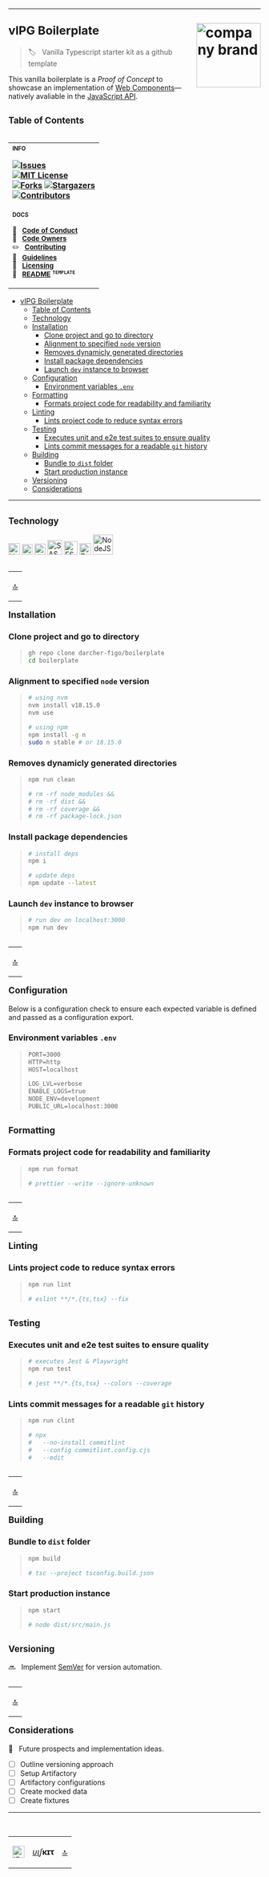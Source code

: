 # <hr /> <sup>vIPG Boilerplate</sup> [<img align="right" alt="company brand" src="./img/logo.lg.svg" width="128">][ipg-url]

<a name="top"></a>

> :label: &nbsp; Vanilla Typescript starter kit as a github template

This vanilla boilerplate is a <i>Proof of Concept</i> to showcase an implementation of [Web Components][web-components-url]&mdash;natively avaliable in the [JavaScript API][js-api-url].

## <sup>Table of Contents</sup>

<table align="right"><tr><th align="left"><sup><sub>INFO</sub></sup>

[![Issues][issues-shield]][issues-url]<br />
[![MIT License][license-shield]][license-url]<br />
[![Forks][forks-shield]][forks-url]
[![Stargazers][stars-shield]][stars-url]<br />
[![Contributors][contributors-shield]][contributors-url]</th></tr>
<tr><td><sup><sub><b>DOCS</b></sub></sup>

<sup>:scroll: &nbsp; [<b>Code of Conduct</b>](./docs/CODE_OF_CONDUCT.md) &nbsp; &nbsp;</sup><br />
<sup>:closed_lock_with_key: &nbsp; [<b>Code Owners</b>](./docs/CODEOWNER.md)</sup><br />
<sup>:pencil2: &nbsp; [<b>Contributing</b>](./docs/CONTRIBUTING.md)</sup><br />
<sup>:children_crossing: &nbsp; [<b>Guidelines</b>](./docs/README.md)</sup><br />
<sup>:ticket: &nbsp; [<b>Licensing</b>](./LICENSE.md)</sup><br />
<sup>:triangular_ruler: &nbsp; [<b>README</b>](./docs/README.sample.md) <sup><b>`TEMPLATE`</b></sup></sup></td></tr>
</table>

- [ vIPG Boilerplate ](#-vipg-boilerplate-)
  - [Table of Contents](#table-of-contents)
  - [Technology](#technology)
  - [Installation](#installation)
    - [Clone project and go to directory](#clone-project-and-go-to-directory)
    - [Alignment to specified `node` version](#alignment-to-specified-node-version)
    - [Removes dynamicly generated directories](#removes-dynamicly-generated-directories)
    - [Install package dependencies](#install-package-dependencies)
    - [Launch `dev` instance to browser](#launch-dev-instance-to-browser)
  - [Configuration](#configuration)
    - [Environment variables `.env`](#environment-variables-env)
  - [Formatting](#formatting)
    - [Formats project code for readability and familiarity](#formats-project-code-for-readability-and-familiarity)
  - [Linting](#linting)
    - [Lints project code to reduce syntax errors](#lints-project-code-to-reduce-syntax-errors)
  - [Testing](#testing)
    - [Executes unit and e2e test suites to ensure quality](#executes-unit-and-e2e-test-suites-to-ensure-quality)
    - [Lints commit messages for a readable `git` history](#lints-commit-messages-for-a-readable-git-history)
  - [Building](#building)
    - [Bundle to `dist` folder](#bundle-to-dist-folder)
    - [Start production instance](#start-production-instance)
  - [Versioning](#versioning)
  - [Considerations](#considerations)

---

## <sub>Technology</sub>

<img alt="HTML5" src="https://upload.wikimedia.org/wikipedia/commons/thumb/3/38/HTML5_Badge.svg/640px-HTML5_Badge.svg.png" width="23"/><!--
--> <img alt="Jest" src="https://cdn.auth0.com/blog/testing-react-with-jest/logo.png" width="21.5" /><!--
--> <img alt="Github" src="https://upload.wikimedia.org/wikipedia/commons/thumb/3/3f/Git_icon.svg/640px-Git_icon.svg.png" width="22" /><!--
--> <img alt="SASS" src="https://upload.wikimedia.org/wikipedia/commons/thumb/9/96/Sass_Logo_Color.svg/640px-Sass_Logo_Color.svg.png" width="29" /><!--
--> <img alt="ESLint" src="https://upload.wikimedia.org/wikipedia/commons/thumb/e/e3/ESLint_logo.svg/640px-ESLint_logo.svg.png" width="27" /><!--
--> <img alt="Typescript" src="https://upload.wikimedia.org/wikipedia/commons/thumb/4/4c/Typescript_logo_2020.svg/640px-Typescript_logo_2020.svg.png" width="23" /><!--
--> <img alt="NodeJS" src="https://upload.wikimedia.org/wikipedia/commons/thumb/d/d9/Node.js_logo.svg/640px-Node.js_logo.svg.png" width="40" >

<table align="right"><tr><td>

<a href="#top" title="Return to top">:top:</a></td></tr></table>

## <sub>Installation</sub>

### Clone project and go to directory

> ```sh
> gh repo clone darcher-figo/boilerplate
> cd boilerplate
> ```

### Alignment to specified `node` version

> ```sh
> # using nvm
> nvm install v18.15.0
> nvm use
>
> # using npm
> npm install -g n
> sudo n stable # or 18.15.0
> ```

### Removes dynamicly generated directories

> ```sh
> npm run clean
>
> # rm -rf node_modules &&
> # rm -rf dist &&
> # rm -rf coverage &&
> # rm -rf package-lock.json
> ```

### Install package dependencies

> ```sh
> # install deps
> npm i
>
> # update deps
> npm update --latest
> ```

### Launch `dev` instance to browser

> ```sh
> # run dev on localhost:3000
> npm run dev
> ```

<table align="right"><tr><td>

<a href="#top" title="Return to top">:top:</a></td></tr></table>

## <sub>Configuration</sub>

Below is a configuration check to ensure each expected variable is defined and passed as a configuration export.

### Environment variables `.env`

> ```txt
> PORT=3000
> HTTP=http
> HOST=localhost
>
> LOG_LVL=verbose
> ENABLE_LOGS=true
> NODE_ENV=development
> PUBLIC_URL=localhost:3000
> ```

## <sub>Formatting</sub>

### Formats project code for readability and familiarity

> ```sh
> npm run format
>
> # prettier --write --ignore-unknown
> ```

<table align="right"><tr><td>

<a href="#top" title="Return to top">:top:</a></td></tr></table>

## <sub>Linting</sub>

### Lints project code to reduce syntax errors

> ```sh
> npm run lint
>
> # eslint **/*.{ts,tsx} --fix
> ```

## <sup>Testing</sup>

### Executes unit and e2e test suites to ensure quality

> ```sh
> # executes Jest & Playwright
> npm run test
>
> # jest **/*.{ts,tsx} --colors --coverage
> ```

### Lints commit messages for a readable `git` history

> ```sh
> npm run clint
>
> # npx
> #   --no-install commitlint
> #   --config commitlint.config.cjs
> #   --edit
> ```

<table align="right"><tr><td>

<a href="#top" title="Return to top">:top:</a></td></tr></table>

## <sup>Building</sup>

### Bundle to `dist` folder

> ```sh
> npm build
>
> # tsc --project tsconfig.build.json
> ```

### Start production instance

> ```sh
> npm start
>
> # node dist/src/main.js
> ```

## <sup>Versioning</sup>

:soon: &nbsp; Implement [SemVer][sem-ver-url] for version automation.

<table align="right"><tr><td>

<a href="#top" title="Return to top">:top:</a></td></tr></table>

## <sup>Considerations</sup>
:pushpin: &nbsp; Future prospects and implementation ideas.
- [ ] Outline versioning approach
- [ ] Setup Artifactory
- [ ] Artifactory configurations
- [ ] Create mocked data
- [ ] Create fixtures

---

<br />
<table align="center"><tr><td>

<img alt="IPG" src="./img/logo.svg" width="24" valign="text-top" /></td><td>
<i><u>υι</u>∫</i><b>κɪτ</b></td><td>
<a href="#top" title="Return to top">:top:</a></td></tr></table>

<!-- <td><i><u>υι</u>∫</i><b>κɪτ</b></td> -->
<!--td><b>ʷʬ</b>⥂·★.⥄<b>τ&#866;s⨯</b></td-->

[js-api-url]: https://developer.mozilla.org/en-US/docs/Web/JavaScript
[web-components-url]: https://developer.mozilla.org/en-US/docs/Web/API/Web_components
[ipg-url]: https://www.independencepetgroup.com/
[unlicense-url]: ./LICENSE.md
[sem-ver-url]: http://semver.org/
[contributors-shield]: https://img.shields.io/github/contributors/darcher-figo/boilerplate.svg
[contributors-url]: https://github.com/darcher-figo/boilerplate/graphs/contributors
[forks-shield]: https://img.shields.io/github/forks/darcher-figo/boilerplate.svg
[forks-url]: https://github.com/darcher-figo/boilerplate/network/members
[stars-shield]: https://img.shields.io/github/stars/darcher-figo/boilerplate.svg
[stars-url]: https://github.com/darcher-figo/boilerplate/stargazers
[issues-shield]: https://img.shields.io/github/issues/darcher-figo/boilerplate.svg
[issues-url]: https://github.com/darcher-figo/boilerplate/issues
[license-shield]: https://img.shields.io/github/license/darcher-figo/boilerplate.svg
[license-url]: https://github.com/darcher-figo/boilerplate/blob/master/LICENSE.txt